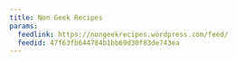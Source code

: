 ```yaml
---
title: Non Geek Recipes
params:
  feedlink: https://nongeekrecipes.wordpress.com/feed/
  feedid: 47f63fb644784b1bb69d30f83de743ea
---
```

